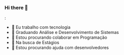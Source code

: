### Hi there 👋
:

- 🔭 Eu trabalho com tecnologia
- 🌱 Graduando Análise e Desenvolvimento de Sistemas
- 👯 Estou procurando colaborar em Programação
- 👯 Na busca de Estágios
- 🤔 Estou procurando ajuda com desenvolvedores
